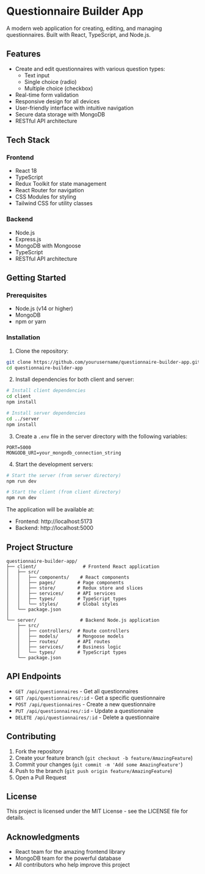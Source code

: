 # Questionnaire Builder App

A modern web application for creating, editing, and managing questionnaires. Built with React, TypeScript, and Node.js.

## Features

- Create and edit questionnaires with various question types:
  - Text input
  - Single choice (radio)
  - Multiple choice (checkbox)
- Real-time form validation
- Responsive design for all devices
- User-friendly interface with intuitive navigation
- Secure data storage with MongoDB
- RESTful API architecture

## Tech Stack

### Frontend
- React 18
- TypeScript
- Redux Toolkit for state management
- React Router for navigation
- CSS Modules for styling
- Tailwind CSS for utility classes

### Backend
- Node.js
- Express.js
- MongoDB with Mongoose
- TypeScript
- RESTful API architecture

## Getting Started

### Prerequisites
- Node.js (v14 or higher)
- MongoDB
- npm or yarn

### Installation

1. Clone the repository:
```bash
git clone https://github.com/yourusername/questionnaire-builder-app.git
cd questionnaire-builder-app
```

2. Install dependencies for both client and server:
```bash
# Install client dependencies
cd client
npm install

# Install server dependencies
cd ../server
npm install
```

3. Create a `.env` file in the server directory with the following variables:
```env
PORT=5000
MONGODB_URI=your_mongodb_connection_string
```

4. Start the development servers:

```bash
# Start the server (from server directory)
npm run dev

# Start the client (from client directory)
npm run dev
```

The application will be available at:
- Frontend: http://localhost:5173
- Backend: http://localhost:5000

## Project Structure

```
questionnaire-builder-app/
├── client/                 # Frontend React application
│   ├── src/
│   │   ├── components/    # React components
│   │   ├── pages/        # Page components
│   │   ├── store/        # Redux store and slices
│   │   ├── services/     # API services
│   │   ├── types/        # TypeScript types
│   │   └── styles/       # Global styles
│   └── package.json
│
└── server/                # Backend Node.js application
    ├── src/
    │   ├── controllers/  # Route controllers
    │   ├── models/       # Mongoose models
    │   ├── routes/       # API routes
    │   ├── services/     # Business logic
    │   └── types/        # TypeScript types
    └── package.json
```

## API Endpoints

- `GET /api/questionnaires` - Get all questionnaires
- `GET /api/questionnaires/:id` - Get a specific questionnaire
- `POST /api/questionnaires` - Create a new questionnaire
- `PUT /api/questionnaires/:id` - Update a questionnaire
- `DELETE /api/questionnaires/:id` - Delete a questionnaire

## Contributing

1. Fork the repository
2. Create your feature branch (`git checkout -b feature/AmazingFeature`)
3. Commit your changes (`git commit -m 'Add some AmazingFeature'`)
4. Push to the branch (`git push origin feature/AmazingFeature`)
5. Open a Pull Request

## License

This project is licensed under the MIT License - see the LICENSE file for details.

## Acknowledgments

- React team for the amazing frontend library
- MongoDB team for the powerful database
- All contributors who help improve this project 